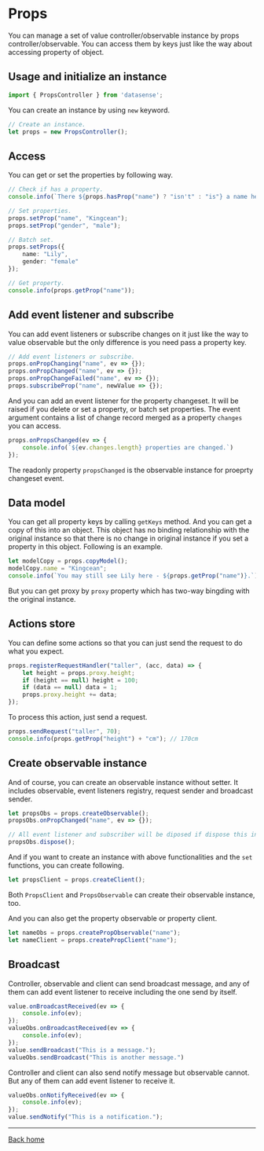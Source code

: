 # Props

You can manage a set of value controller/observable instance by props controller/observable. You can access them by keys just like the way about accessing property of object.

## Usage and initialize an instance

```typescript
import { PropsController } from 'datasense';
```

You can create an instance by using `new` keyword.

``` typescript
// Create an instance.
let props = new PropsController();
```

## Access

You can get or set the properties by following way.

``` typescript
// Check if has a property.
console.info(`There ${props.hasProp("name") ? "isn't" : "is"} a name here.`);

// Set properties.
props.setProp("name", "Kingcean");
props.setProp("gender", "male");

// Batch set.
props.setProps({
    name: "Lily",
    gender: "female"
});

// Get property.
console.info(props.getProp("name"));
```

## Add event listener and subscribe

You can add event listeners or subscribe changes on it just like the way to value observable but the only difference is you need pass a property key.

```typescript
// Add event listeners or subscribe.
props.onPropChanging("name", ev => {});
props.onPropChanged("name", ev => {});
props.onPropChangeFailed("name", ev => {});
props.subscribeProp("name", newValue => {});
```

And you can add an event listener for the property changeset. It will be raised if you delete or set a property, or batch set properties. The event argument contains a list of change record merged as a property `changes` you can access.

```typescript
props.onPropsChanged(ev => {
    console.info(`${ev.changes.length} properties are changed.`)
});
```

The readonly property `propsChanged` is the observable instance for proeprty changeset event.

## Data model

You can get all property keys by calling `getKeys` method. And you can get a copy of this into an object. This object has no binding relationship with the original instance so that there is no change in original instance if you set a property in this object. Following is an example.

```typescript
let modelCopy = props.copyModel();
modelCopy.name = "Kingcean";
console.info(`You may still see Lily here - ${props.getProp("name")}.`)
```

But you can get proxy by `proxy` property which has two-way bingding with the original instance.

## Actions store

You can define some actions so that you can just send the request to do what you expect.

```typescript
props.registerRequestHandler("taller", (acc, data) => {
    let height = props.proxy.height;
    if (height == null) height = 100;
    if (data == null) data = 1;
    props.proxy.height += data;
});
```

To process this action, just send a request.

```typescript
props.sendRequest("taller", 70);
console.info(props.getProp("height") + "cm"); // 170cm
```

## Create observable instance

And of course, you can create an observable instance without setter. It includes observable, event listeners registry, request sender and broadcast sender.

```typescript
let propsObs = props.createObservable();
propsObs.onPropChanged("name", ev => {});

// All event listener and subscriber will be diposed if dispose this instance.
propsObs.dispose();
```

And if you want to create an instance with above functionalities and the `set` functions, you can create following.

```typescript
let propsClient = props.createClient();
```

Both `PropsClient` and `PropsObservable` can create their observable instance, too.

And you can also get the property observable or property client.

```typescript
let nameObs = props.createPropObservable("name");
let nameClient = props.createPropClient("name");
```

## Broadcast

Controller, observable and client can send broadcast message, and any of them can add event listener to receive including the one send by itself.

```typescript
value.onBroadcastReceived(ev => {
    console.info(ev);
});
valueObs.onBroadcastReceived(ev => {
    console.info(ev);
});
value.sendBroadcast("This is a message.");
valueObs.sendBroadcast("This is another message.")
```

Controller and client can also send notify message but observable cannot. But any of them can add event listener to receive it.

```typescript
valueObs.onNotifyReceived(ev => {
    console.info(ev);
});
value.sendNotify("This is a notification.");
```

---

[Back home](../README.md)